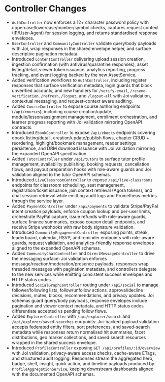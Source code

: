 # Controller Changes

- `AuthController` now enforces a 12+ character password policy with uppercase/lowercase/number/symbol checks, captures request context (IP/User-Agent) for session logging, and returns standardised response envelopes.
- `UserController` and `CommunityController` validate query/body payloads with Joi, wrap responses in the shared envelope helper, and surface descriptive pagination metadata.
- Introduced `ContentController` delivering upload session creation, ingestion confirmation (with antivirus/quarantine responses), asset listing/detail, viewer token issuance, analytics reporting, progress tracking, and event logging backed by the new AssetService.
- Added verification workflows to `AuthController`, including register responses that surface verification metadata, login guards that block unverified accounts, and new handlers for `/verify-email`, `/resend-verification`, `/refresh`, `/logout`, and `/logout-all` with Joi validation, contextual messaging, and request-context aware auditing.
- Added `CourseController` to expose course authoring endpoints (`/api/courses`), including course creation/update, module/lesson/assignment management, enrollment orchestration, and learner progress reporting with Joi validation mirroring OpenAPI contracts.
- Introduced `EbookController` to expose `/api/ebooks` endpoints covering ebook listing/detail, creation/update/publish flows, chapter CRUD + reordering, highlight/bookmark management, reader settings persistence, and DRM download issuance with Joi validation mirroring the expanded OpenAPI specification.
- Added `TutorController` under `/api/tutors` to surface tutor profile management, availability publishing, booking requests, cancellation flows, and payout preparation hooks with role-aware guards and Joi validation aligned to the tutor OpenAPI schemas.
- Introduced `LiveClassroomController` to expose `/api/live-classrooms` endpoints for classroom scheduling, seat management, registration/ticket issuance, join context retrieval (Agora tokens), and chat session retrieval while emitting audit logs and Prometheus metrics through the service layer.
- Added `PaymentController` under `/api/payments` to validate Stripe/PayPal intent creation payloads, enforce coupon lookup and per-user limits, orchestrate PayPal capture, issue refunds with role-aware guards, surface finance summaries, expose coupon detail endpoints, and receive Stripe webhooks with raw body signature validation.
- Introduced `CommunityEngagementController` exposing points, streak, leaderboard, calendar, RSVP, and reminder endpoints with role-aware guards, request validation, and analytics-friendly response envelopes aligned to the expanded OpenAPI schemas.
- Added `CommunityChatController` and `DirectMessageController` to drive the messaging surface: Joi validation enforces message/reaction/moderation/presence payloads, responses wrap threaded messages with pagination metadata, and controllers delegate to the new services while emitting consistent success envelopes and HTTP status codes.
- Introduced `SocialGraphController` routing under `/api/social` to manage follower/following lists, follow/unfollow actions, approval/decline decisions, mutes, blocks, recommendations, and privacy updates. Joi schemas guard query/body payloads, response envelopes include pagination and viewer context metadata, and HTTP status codes differentiate accepted vs pending follow flows.
- Added `ExplorerController` with `/api/explorer/search` and `/api/explorer/saved-searches` endpoints: Joi-backed payload validation accepts federated entity filters, sort preferences, and saved-search metadata while responses return normalised hit summaries, facet distributions, geo marker collections, and saved search resources wrapped in the shared success envelope.
- Introduced `ProfileController` exposing `GET /api/profiles/:id/overview` with Joi validation, privacy-aware access checks, cache-aware ETags, and structured audit logging. Responses stream the aggregated hero, badge, shelf, insight, quick action, and timeline payloads produced by `ProfileAggregationService`, keeping downstream dashboards aligned with the documented OpenAPI schemas.
